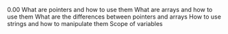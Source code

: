 0.00 What are pointers and how to use them What are arrays and how to use them What are the differences between pointers and arrays How to use strings and how to manipulate them Scope of variables 
